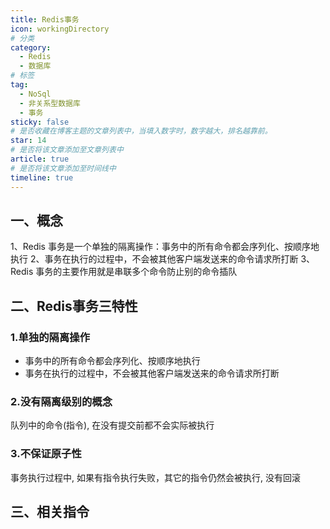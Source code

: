 ```yaml
---
title: Redis事务
icon: workingDirectory
# 分类
category:
  - Redis
  - 数据库
# 标签
tag:
  - NoSql
  - 非关系型数据库
  - 事务
sticky: false
# 是否收藏在博客主题的文章列表中，当填入数字时，数字越大，排名越靠前。
star: 14
# 是否将该文章添加至文章列表中
article: true
# 是否将该文章添加至时间线中
timeline: true
---
```

## 一、概念

1、Redis 事务是一个单独的隔离操作：事务中的所有命令都会序列化、按顺序地执行
2、事务在执行的过程中，不会被其他客户端发送来的命令请求所打断
3、Redis 事务的主要作用就是串联多个命令防止别的命令插队

## 二、Redis事务三特性

### 1.单独的隔离操作

- 事务中的所有命令都会序列化、按顺序地执行
- 事务在执行的过程中，不会被其他客户端发送来的命令请求所打断

### 2.没有隔离级别的概念

队列中的命令(指令), 在没有提交前都不会实际被执行

### 3.不保证原子性

事务执行过程中, 如果有指令执行失败，其它的指令仍然会被执行, 没有回滚

## 三、相关指令
